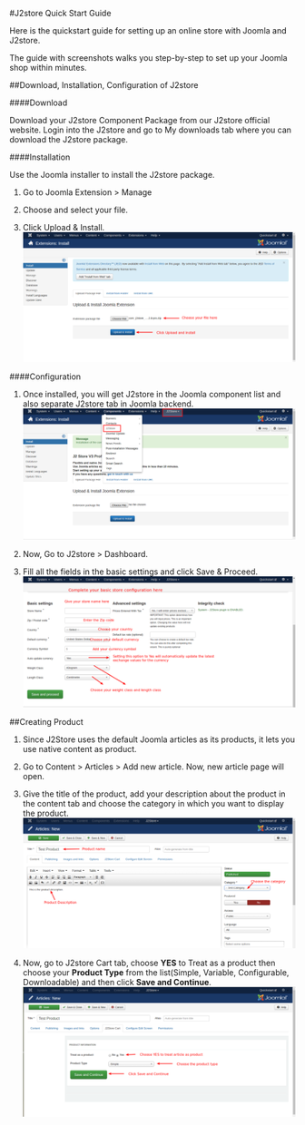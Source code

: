 #J2store Quick Start Guide

Here is the quickstart guide for setting up an online store with Joomla and J2store.

The guide with screenshots walks you step-by-step to set up your Joomla shop within minutes.

##Download, Installation, Configuration of J2store

####Download

Download your J2store Component Package from our J2store official website.
Login into the J2store and go to My downloads tab where you can download the J2store package.
 
####Installation

Use the Joomla installer to install the J2store package.

1. Go to Joomla Extension > Manage

2. Choose and select your file.

3. Click Upload & Install.
![](assets/images/j2store_install.png)

####Configuration

1. Once installed, you will get J2store in the Joomla component list and also separate J2store tab in Joomla backend.
![](assets/images/j2store_component.png)

2. Now, Go to J2store > Dashboard.

3. Fill all the fields in the basic settings and click Save & Proceed.
![](assets/images/j2store_basic_settings.png)

##Creating Product

1. Since J2Store uses the default Joomla articles as its products, it lets you use native content as product.

2. Go to Content > Articles > Add new article. Now, new article page will open.

3. Give the title of the product, add your description about the product in the content tab and choose the category in which you want to display the product.
![](assets/images/j2store_create_product.png)
4. Now, go to J2store Cart tab, choose **YES** to Treat as a product then choose your **Product Type** from the list(Simple, Variable, Configurable, Downloadable) and then click **Save and Continue**.
![](assets/images/j2store_product_type.png)
